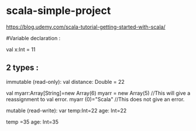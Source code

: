 # scala-simple-project

https://blog.udemy.com/scala-tutorial-getting-started-with-scala/

#Variable declaration : 

 val x:Int = 11

## 2 types :
immutable (read-only):
val distance: Double = 22

val myarr:Array[String]=new Array(6)
myarr = new Array(5) //This will give a reassignment to val error.
myarr (0)="Scala" //This does not give an error.

mutable (read-write):
var temp:Int=22
age: Int=22

temp =35
age: Int=35
